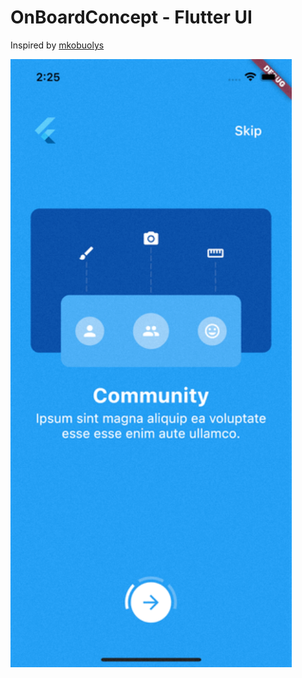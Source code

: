 # OnBoardConcept  - Flutter UI

Inspired by <a href="https://github.com/mkobuolys/flutter-design-challenges">mkobuolys</a> 

<p float="left">
	<img src="/UI.gif" alt="Preview" width="450">
</p>
